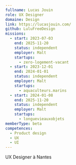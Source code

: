 ```yaml
---
fullname: Lucas Jouin
role: UX Designer
domaine: Design
link: https://lucasjouin.com/
github: LuluFreeDesign
missions:
  - start: 2023-07-03
    end: 2025-11-20
    status: independent
    employer: Malt
    startups:
      - zero-logement-vacant
  - start: 2023-12-01
    end: 2024-01-01
    status: independent
    employer: Malt
    startups:
      - aquaculteurs.marins
  - start: 2024-01-08
    end: 2025-11-20
    status: independent
    employer: Malt
    startups:
      - longuevieauxobjets
memberType: beta
competences:
  - Product design
  - UX
  - UI
---
```

UX Designer à Nantes 